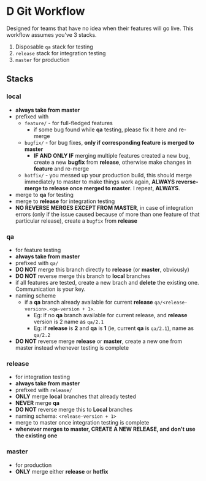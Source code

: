 # D Git Workflow

Designed for teams that have no idea when their features will go live. This workflow assumes you've 3 stacks.

1. Disposable `qa` stack for testing
2. `release` stack for integration testing
3. `master` for production

## Stacks

### local
- **always take from master**
- prefixed with
	-  `feature/` - for full-fledged features
	    -  if some bug found while **qa** testing, please fix it here and re-merge
	-  `bugfix/` - for bug fixes, **only if corresponding feature is merged to master** 
	     - **IF AND ONLY IF** merging multiple features created a new bug, create a new **bugfix** from **release**, otherwise make changes in **feature** and re-merge
	- `hotfix/` - you messed up your production build, this should merge immediately to master to make things work again, **ALWAYS reverse-merge to release once merged to master**. I repeat, **ALWAYS**.
- merge to **qa** for testing
- merge to **release** for integration testing
- **NO REVERSE MERGES EXCEPT FROM MASTER**, in case of integration errors (only if the issue caused because of more than one feature of that particular release), create a `bugfix` from **release**

### qa
- for feature testing
- **always take from master**
- prefixed with 	`qa/`
- **DO NOT** merge this branch directly to **release** (or **master**, obviously)
- **DO NOT** reverse merge this branch to **local** branches
- if all features are tested, create a new brach and **delete** the existing one. Communication is your key.
- naming scheme
	- if a **qa** branch already available for current **release** `qa/<release-version>.<qa-version + 1>`.
	    - Eg: if no **qa** branch available for current release, and **release** version is 2 name as `qa/2.1` 
	    - Eg: if **release** is **2** and **qa** is **1** (ie, current **qa** is `qa/2.1`), name as `qa/2.2`
- **DO NOT** reverse merge **release** or **master**, create a new one from master instead whenever testing is complete

### release 
- for integration testing
- **always take from master**
- prefixed with `release/`
- **ONLY** merge **local** branches that already tested
- **NEVER** merge **qa**
- **DO NOT** reverse merge this to **Local**  branches
- naming schema: `<release-version + 1>`
- merge to master once integration testing is complete
- **whenever merges to master, CREATE A NEW RELEASE, and don't use the existing one**

### master
- for production
- **ONLY** merge either **release** or **hotfix**
